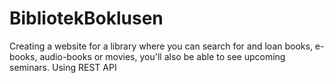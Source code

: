 # BibliotekBoklusen
Creating a website for a library where you can search for and loan books, e-books, audio-books or movies, you'll also be able to see upcoming seminars. Using REST API
